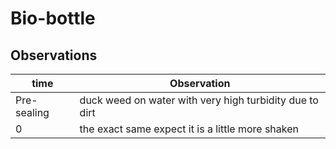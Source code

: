 # Bio-bottle
## Observations
| time | Observation|
| - | - | 
| Pre-sealing | duck weed on water with very high turbidity due to dirt | 
| 0 | the exact same expect it is a little more shaken |
